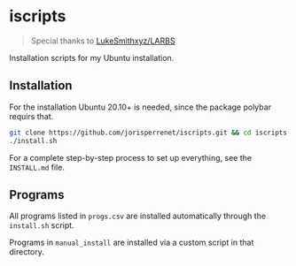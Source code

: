 # iscripts

> Special thanks to [LukeSmithxyz/LARBS](https://github.com/LukeSmithxyz/LARBS)

Installation scripts for my Ubuntu installation.

## Installation
For the installation Ubuntu 20.10+ is needed, since the package polybar requirs that.
```bash
git clone https://github.com/jorisperrenet/iscripts.git && cd iscripts
./install.sh
```

For a complete step-by-step process to set up everything, see the `INSTALL.md` file.

## Programs
All programs listed in `progs.csv` are installed automatically through the `install.sh` script.

Programs in `manual_install` are installed via a custom script in that directory.
